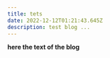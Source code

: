 ```yaml
---
title: tets
date: 2022-12-12T01:21:43.645Z
description: test blog ...
---
```

**h﻿ere the text of the blog**